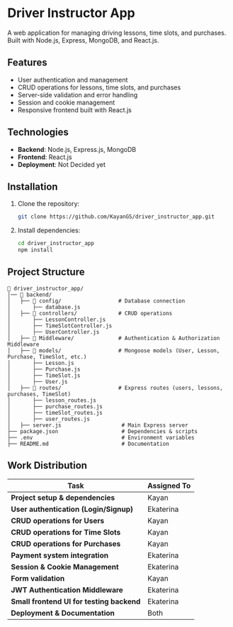 # Driver Instructor App

A web application for managing driving lessons, time slots, and purchases. Built with Node.js, Express, MongoDB, and React.js.

## Features
- User authentication and management
- CRUD operations for lessons, time slots, and purchases
- Server-side validation and error handling
- Session and cookie management
- Responsive frontend built with React.js

## Technologies
- **Backend**: Node.js, Express.js, MongoDB
- **Frontend**: React.js
- **Deployment**: Not Decided yet

## Installation
1. Clone the repository:
   ```bash
   git clone https://github.com/KayanGS/driver_instructor_app.git
   ```
2. Install dependencies:
   ```bash
   cd driver_instructor_app
   npm install
   ```

## Project Structure
```
📂 driver_instructor_app/
│── 📂 backend/
│   ├── 📂 config/                  # Database connection
│       ├── database.js
│   ├── 📂 controllers/             # CRUD operations
│       ├── LessonController.js
│       ├── TimeSlotController.js
│       ├── UserController.js
│   ├── 📂 Middleware/              # Authentication & Authorization Middleware  
│   ├── 📂 models/                  # Mongoose models (User, Lesson, Purchase, TimeSlot, etc.)
│       ├── Lesson.js
│       ├── Purchase.js
│       ├── TimeSlot.js
│       ├── User.js
│   ├── 📂 routes/                  # Express routes (users, lessons, purchases, TimeSlot)
│       ├── lesson_routes.js
│       ├── purchase_routes.js
│       ├── timeSlot_routes.js
│       ├── user_routes.js
│   ├── server.js                   # Main Express server
├── package.json                    # Dependencies & scripts    
├── .env                            # Environment variables
├── README.md                       # Documentation
```

## Work Distribution
| Task                                      | Assigned To |
|-------------------------------------------|-------------|
| **Project setup & dependencies**          | Kayan       |
| **User authentication (Login/Signup)**    | Ekaterina   |
| **CRUD operations for Users**             | Kayan       |
| **CRUD operations for Time Slots**        | Kayan       |
| **CRUD operations for Purchases**         | Kayan       |
| **Payment system integration**            | Ekaterina   |
| **Session & Cookie Management**           | Ekaterina   |
| **Form validation**                       | Kayan       |
| **JWT Authentication Middleware**         | Ekaterina   |
| **Small frontend UI for testing backend** | Ekaterina   |
| **Deployment & Documentation**            | Both        |

